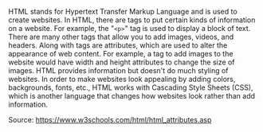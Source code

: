<p>HTML stands for Hypertext Transfer Markup Language and is used to create websites. In HTML, there are tags to put certain kinds of
information on a website. For example, the "<code>&lt;p&gt;</code>" tag is used to display a block of text. There are many other tags that allow you to add
images, videos, and headers. Along with tags are attributes, which are used to alter the appearance of web content. For example, a tag to
add images to the website would have width and height attributes to change the size of images. HTML provides information but doesn't do much
styling of websites. In order to make websites look appealing by adding colors, backgrounds, fonts, etc., HTML works with Cascading Style 
Sheets (CSS), which is another language that changes how websites look rather than add information.</p>

<p>Source:
<a href="https://www.w3schools.com/html/html_attributes.asp" target="_blank">https://www.w3schools.com/html/html_attributes.asp</a></p>
